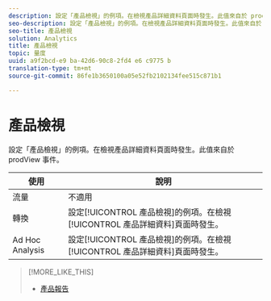 ```yaml
---
description: 設定「產品檢視」的例項。在檢視產品詳細資料頁面時發生。此值來自於 prodView 事件。
seo-description: 設定「產品檢視」的例項。在檢視產品詳細資料頁面時發生。此值來自於 prodView 事件。
seo-title: 產品檢視
solution: Analytics
title: 產品檢視
topic: 量度
uuid: a9f2bcd-e9 ba-42d6-90c8-2fd4 e6 c9775 b
translation-type: tm+mt
source-git-commit: 86fe1b3650100a05e52fb2102134fee515c871b1

---
```



# 產品檢視

設定「產品檢視」的例項。在檢視產品詳細資料頁面時發生。此值來自於 prodView 事件。

| 使用 | 說明 |
|---|---|
| 流量 | 不適用 |
| 轉換 | 設定[!UICONTROL 產品檢視]的例項。在檢視[!UICONTROL 產品詳細資料]頁面時發生。 |
| Ad Hoc Analysis | 設定[!UICONTROL 產品檢視]的例項。在檢視[!UICONTROL 產品詳細資料]頁面時發生。 |

>[!MORE_LIKE_THIS]
>
>* [產品報告](/help/components/c-variables/dimensionslist/reports-products.md)

